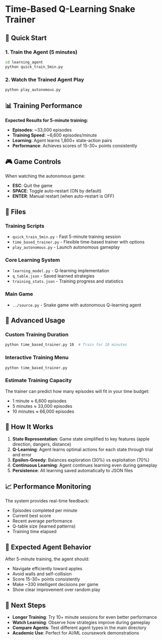 # Time-Based Q-Learning Snake Trainer

## 🚀 Quick Start

### 1. Train the Agent (5 minutes)
```bash
cd learning_agent
python quick_train_5min.py
```

### 2. Watch the Trained Agent Play
```bash
python play_autonomous.py
```

## 📊 Training Performance

**Expected Results for 5-minute training:**
- **Episodes**: ~33,000 episodes
- **Training Speed**: ~6,600 episodes/minute
- **Learning**: Agent learns 1,800+ state-action pairs
- **Performance**: Achieves scores of 15-30+ points consistently

## 🎮 Game Controls

When watching the autonomous game:
- **ESC**: Quit the game
- **SPACE**: Toggle auto-restart (ON by default)
- **ENTER**: Manual restart (when auto-restart is OFF)

## 📁 Files

### Training Scripts
- `quick_train_5min.py` - Fast 5-minute training session
- `time_based_trainer.py` - Flexible time-based trainer with options
- `play_autonomous.py` - Launch autonomous gameplay

### Core Learning System
- `learning_model.py` - Q-learning implementation
- `q_table.json` - Saved learned strategies
- `training_stats.json` - Training progress and statistics

### Main Game
- `../source.py` - Snake game with autonomous Q-learning agent

## 🔧 Advanced Usage

### Custom Training Duration
```bash
python time_based_trainer.py 10  # Train for 10 minutes
```

### Interactive Training Menu
```bash
python time_based_trainer.py
```

### Estimate Training Capacity
The trainer can predict how many episodes will fit in your time budget:
- 1 minute ≈ 6,600 episodes
- 5 minutes ≈ 33,000 episodes  
- 10 minutes ≈ 66,000 episodes

## 🧠 How It Works

1. **State Representation**: Game state simplified to key features (apple direction, dangers, distance)
2. **Q-Learning**: Agent learns optimal actions for each state through trial and error
3. **Epsilon-Greedy**: Balances exploration (30%) vs exploitation (70%)
4. **Continuous Learning**: Agent continues learning even during gameplay
5. **Persistence**: All learning saved automatically to JSON files

## 📈 Performance Monitoring

The system provides real-time feedback:
- Episodes completed per minute
- Current best score
- Recent average performance
- Q-table size (learned patterns)
- Training time elapsed

## 🎯 Expected Agent Behavior

After 5-minute training, the agent should:
- Navigate efficiently toward apples
- Avoid walls and self-collision
- Score 15-30+ points consistently
- Make ~330 intelligent decisions per game
- Show clear improvement over random play

## 🚀 Next Steps

- **Longer Training**: Try 10+ minute sessions for even better performance
- **Watch Learning**: Observe how strategies improve during gameplay
- **Compare Agents**: Test different agent types in the main directory
- **Academic Use**: Perfect for AI/ML coursework demonstrations
